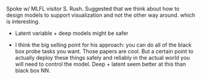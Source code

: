 Spoke w/ MLFL visitor S. Rush. Suggested that we think about how to design models to support visualization and not the other way around. which is interesting.

- Latent variable + deep models might be safer

- I think the big selling point for his approach: you can do all of the black box probe tasks you want. Those papers are cool. But a certain point to actually deploy these things safely and reliably in the actual world you will need to control the model. Deep + latent seem better at this than black box NN.